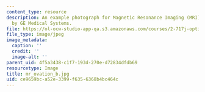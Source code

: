 ```yaml
---
content_type: resource
description: An example photograph for Magnetic Resonance Imaging (MRI) Machine made
  by GE Medical Systems.
file: https://ol-ocw-studio-app-qa.s3.amazonaws.com/courses/2-717j-optical-engineering-spring-2002/ce9659bca52e3399f6356368b4bc464c_mr_ovation_b.jpg
file_type: image/jpeg
image_metadata:
  caption: ''
  credit: ''
  image-alt: ''
parent_uid: 4f5a3438-c1f7-193d-270e-d72834dfdb69
resourcetype: Image
title: mr_ovation_b.jpg
uid: ce9659bc-a52e-3399-f635-6368b4bc464c
---
```

